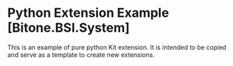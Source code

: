 # Python Extension Example [Bitone.BSI.System]

This is an example of pure python Kit extension. It is intended to be copied and serve as a template to create new extensions.

